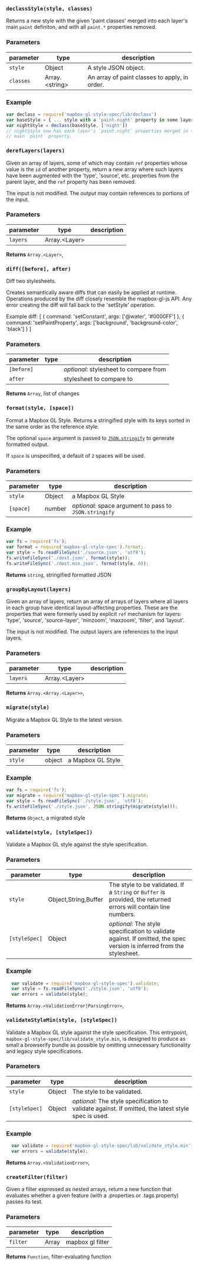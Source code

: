 
### `declassStyle(style, classes)`

Returns a new style with the given 'paint classes' merged into each layer's
main `paint` definiton, and with all `paint.*` properties removed.


### Parameters

| parameter | type              | description                                    |
| --------- | ----------------- | ---------------------------------------------- |
| `style`   | Object            | A style JSON object.                           |
| `classes` | Array\.\<string\> | An array of paint classes to apply, in order.  |


### Example

```js
var declass = require('mapbox-gl-style-spec/lib/declass')
var baseStyle = { ... style with a 'paint.night' property in some layers ... }
var nightStyle = declass(baseStyle, ['night'])
// nightStyle now has each layer's `paint.night` properties merged in to the
// main `paint` property.
```


### `derefLayers(layers)`

Given an array of layers, some of which may contain `ref` properties
whose value is the `id` of another property, return a new array where
such layers have been augmented with the 'type', 'source', etc. properties
from the parent layer, and the `ref` property has been removed.

The input is not modified. The output may contain references to portions
of the input.


### Parameters

| parameter | type             | description |
| --------- | ---------------- | ----------- |
| `layers`  | Array\.\<Layer\> |             |



**Returns** `Array.<Layer>`,


### `diff([before], after)`

Diff two stylesheets.

Creates semantically aware diffs that can easily be applied at runtime.
Operations produced by the diff closely resemble the mapbox-gl-js API. Any
error creating the diff will fall back to the 'setStyle' operation.

Example diff:
[
    { command: 'setConstant', args: ['@water', '#0000FF'] },
    { command: 'setPaintProperty', args: ['background', 'background-color', 'black'] }
]


### Parameters

| parameter  | type | description                            |
| ---------- | ---- | -------------------------------------- |
| `[before]` |      | _optional:_ stylesheet to compare from |
| `after`    |      | stylesheet to compare to               |



**Returns** `Array`, list of changes


### `format(style, [space])`

Format a Mapbox GL Style.  Returns a stringified style with its keys
sorted in the same order as the reference style.

The optional `space` argument is passed to
[`JSON.stringify`](https://developer.mozilla.org/en-US/docs/Web/JavaScript/Reference/Global_Objects/JSON/stringify)
to generate formatted output.

If `space` is unspecified, a default of `2` spaces will be used.


### Parameters

| parameter | type   | description                                            |
| --------- | ------ | ------------------------------------------------------ |
| `style`   | Object | a Mapbox GL Style                                      |
| `[space]` | number | _optional:_ space argument to pass to `JSON.stringify` |


### Example

```js
var fs = require('fs');
var format = require('mapbox-gl-style-spec').format;
var style = fs.readFileSync('./source.json', 'utf8');
fs.writeFileSync('./dest.json', format(style));
fs.writeFileSync('./dest.min.json', format(style, 0));
```


**Returns** `string`, stringified formatted JSON


### `groupByLayout(layers)`

Given an array of layers, return an array of arrays of layers where all
layers in each group have identical layout-affecting properties. These
are the properties that were formerly used by explicit `ref` mechanism
for layers: 'type', 'source', 'source-layer', 'minzoom', 'maxzoom',
'filter', and 'layout'.

The input is not modified. The output layers are references to the
input layers.


### Parameters

| parameter | type             | description |
| --------- | ---------------- | ----------- |
| `layers`  | Array\.\<Layer\> |             |



**Returns** `Array.<Array.<Layer>>`,


### `migrate(style)`

Migrate a Mapbox GL Style to the latest version.


### Parameters

| parameter | type   | description       |
| --------- | ------ | ----------------- |
| `style`   | object | a Mapbox GL Style |


### Example

```js
var fs = require('fs');
var migrate = require('mapbox-gl-style-spec').migrate;
var style = fs.readFileSync('./style.json', 'utf8');
fs.writeFileSync('./style.json', JSON.stringify(migrate(style)));
```


**Returns** `Object`, a migrated style


### `validate(style, [styleSpec])`

Validate a Mapbox GL style against the style specification.


### Parameters

| parameter     | type                   | description                                                                                                                |
| ------------- | ---------------------- | -------------------------------------------------------------------------------------------------------------------------- |
| `style`       | Object\,String\,Buffer | The style to be validated. If a `String`     or `Buffer` is provided, the returned errors will contain line numbers.       |
| `[styleSpec]` | Object                 | _optional:_ The style specification to validate against.     If omitted, the spec version is inferred from the stylesheet. |


### Example

```js
  var validate = require('mapbox-gl-style-spec').validate;
  var style = fs.readFileSync('./style.json', 'utf8');
  var errors = validate(style);
```


**Returns** `Array.<ValidationError|ParsingError>`,


### `validateStyleMin(style, [styleSpec])`

Validate a Mapbox GL style against the style specification. This entrypoint,
`mapbox-gl-style-spec/lib/validate_style.min`, is designed to produce as
small a browserify bundle as possible by omitting unnecessary functionality
and legacy style specifications.


### Parameters

| parameter     | type   | description                                                                                             |
| ------------- | ------ | ------------------------------------------------------------------------------------------------------- |
| `style`       | Object | The style to be validated.                                                                              |
| `[styleSpec]` | Object | _optional:_ The style specification to validate against.     If omitted, the latest style spec is used. |


### Example

```js
  var validate = require('mapbox-gl-style-spec/lib/validate_style.min');
  var errors = validate(style);
```


**Returns** `Array.<ValidationError>`,


### `createFilter(filter)`

Given a filter expressed as nested arrays, return a new function
that evaluates whether a given feature (with a .properties or .tags property)
passes its test.


### Parameters

| parameter | type  | description      |
| --------- | ----- | ---------------- |
| `filter`  | Array | mapbox gl filter |



**Returns** `Function`, filter-evaluating function
